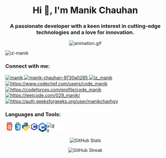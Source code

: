 <h1 align="center">Hi 👋, I'm Manik Chauhan</h1>

<h3 align="center">A passionate developer with a keen interest in cutting-edge technologies and a love for innovation.</h3>

<p align="center"><img src="animation.gif" width="500" alt="animation.gif"></p>

<p > 
  <img src="https://komarev.com/ghpvc/?username=iz-manik&label=Profile%20views&color=0e75b6&style=flat" alt="iz-manik" /> 
</p>

<h3 align="left">Connect with me:</h3>
<p align="left">
  <a href="https://twitter.com/" target="blank">
    <img align="center" src="https://raw.githubusercontent.com/rahuldkjain/github-profile-readme-generator/master/src/images/icons/Social/twitter.svg" alt="manik" height="30" width="40" />
  </a>
  <a href="https://linkedin.com/in/manik-chauhan-9730a0285" target="blank">
    <img align="center" src="https://raw.githubusercontent.com/rahuldkjain/github-profile-readme-generator/master/src/images/icons/Social/linked-in-alt.svg" alt="manik-chauhan-9730a0285" height="30" width="40" />
  </a>
  <a href="https://instagram.com/iz_manik" target="blank">
    <img align="center" src="https://raw.githubusercontent.com/rahuldkjain/github-profile-readme-generator/master/src/images/icons/Social/instagram.svg" alt="iz_manik" height="30" width="40" />
  </a>
  <a href="https://www.codechef.com/users/code_manik" target="blank">
    <img align="center" src="https://cdn.jsdelivr.net/npm/simple-icons@3.1.0/icons/codechef.svg" alt="https://www.codechef.com/users/code_manik" height="30" width="40" />
  </a>
  <a href="https://codeforces.com/profile/code_manik" target="blank">
    <img align="center" src="https://raw.githubusercontent.com/rahuldkjain/github-profile-readme-generator/master/src/images/icons/Social/codeforces.svg" alt="https://codeforces.com/profile/code_manik" height="30" width="40" />
  </a>
  <a href="https://www.leetcode.com/029_manik/" target="blank">
    <img align="center" src="https://raw.githubusercontent.com/rahuldkjain/github-profile-readme-generator/master/src/images/icons/Social/leet-code.svg" alt="https://leetcode.com/029_manik/" height="30" width="40" />
  </a>
  <a href="https://auth.geeksforgeeks.org/user/manikchavhgy" target="blank">
    <img align="center" src="https://raw.githubusercontent.com/rahuldkjain/github-profile-readme-generator/master/src/images/icons/Social/geeks-for-geeks.svg" alt="https://auth.geeksforgeeks.org/user/manikchavhgy" height="30" width="40" />
  </a>
</p>

### Languages and Tools:


<a href="https://www.w3.org/html/" target="_blank"><img align="left" alt="HTML5" width="26px" src="https://raw.githubusercontent.com/github/explore/80688e429a7d4ef2fca1e82350fe8e3517d3494d/topics/html/html.png" /></a>
<a href="https://www.w3schools.com/css/" target="_blank"><img align="left" alt="CSS3" width="26px" src="https://raw.githubusercontent.com/github/explore/80688e429a7d4ef2fca1e82350fe8e3517d3494d/topics/css/css.png" /></a>
<a href="https://www.python.org" target="_blank"> <img align="left" alt="Python" width="26px" src="https://github.com/Aakarsh-B/trying-repos/blob/master/python-5.svg?raw=true"/> </a>
<a href="https://www.cprogramming.com/" target="_blank"> <img align="left" alt="C" width="26px" src="https://github.com/Aakarsh-B/trying-repos/blob/master/c-programming.png"/> </a>
<a href="https://www.w3schools.com/cpp/" target="_blank"> <img align="left" alt="C++" width="26px" src="https://github.com/Aakarsh-B/trying-repos/blob/master/c++.png"/> </a>
<a href="https://git-scm.com/" target="_blank"> <img align="left" alt="git" width="26px" src="https://www.vectorlogo.zone/logos/git-scm/git-scm-icon.svg"/> </a>
<img align="left" alt="GitHub" width="26px" src="https://github.com/Aakarsh-B/trying-repos/blob/master/github.svg" />
<br />
<br />
<p align="center">
  <img src="https://github-readme-stats.vercel.app/api?username=iz-manik&show_icons=true&locale=en" alt="GitHub Stats" />
</p>

<p align="center">
  <img src="https://github-readme-streak-stats.herokuapp.com/?user=iz-manik" alt="GitHub Streak" />
</p> 
